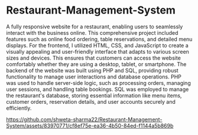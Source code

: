 # Restaurant-Management-System

A fully responsive website for a restaurant, enabling users to seamlessly interact with the business online. This comprehensive project included features such as online food ordering, table reservations, and detailed menu displays. For the frontend, I utilized HTML, CSS, and JavaScript to create a visually appealing and user-friendly interface that adapts to various screen sizes and devices. This ensures that customers can access the website comfortably whether they are using a desktop, tablet, or smartphone. The backend of the website was built using PHP and SQL, providing robust functionality to manage user interactions and database operations. PHP was used to handle server-side logic, such as processing orders, managing user sessions, and handling table bookings. SQL was employed to manage the restaurant's database, storing essential information like menu items, customer orders, reservation details, and user accounts securely and efficiently.

https://github.com/shweta-sharma22/Restaurant-Management-System/assets/83970771/cf8ef75e-ea36-4b50-84ed-f1144a5b869b


